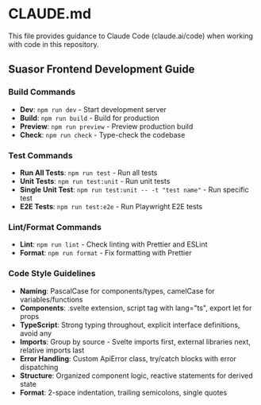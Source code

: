 # CLAUDE.md

This file provides guidance to Claude Code (claude.ai/code) when working with code in this repository.

## Suasor Frontend Development Guide

### Build Commands
- **Dev**: `npm run dev` - Start development server
- **Build**: `npm run build` - Build for production
- **Preview**: `npm run preview` - Preview production build
- **Check**: `npm run check` - Type-check the codebase

### Test Commands
- **Run All Tests**: `npm run test` - Run all tests
- **Unit Tests**: `npm run test:unit` - Run unit tests
- **Single Unit Test**: `npm run test:unit -- -t "test name"` - Run specific test
- **E2E Tests**: `npm run test:e2e` - Run Playwright E2E tests

### Lint/Format Commands
- **Lint**: `npm run lint` - Check linting with Prettier and ESLint
- **Format**: `npm run format` - Fix formatting with Prettier

### Code Style Guidelines
- **Naming**: PascalCase for components/types, camelCase for variables/functions
- **Components**: .svelte extension, script tag with lang="ts", export let for props
- **TypeScript**: Strong typing throughout, explicit interface definitions, avoid any
- **Imports**: Group by source - Svelte imports first, external libraries next, relative imports last
- **Error Handling**: Custom ApiError class, try/catch blocks with error dispatching
- **Structure**: Organized component logic, reactive statements for derived state
- **Format**: 2-space indentation, trailing semicolons, single quotes